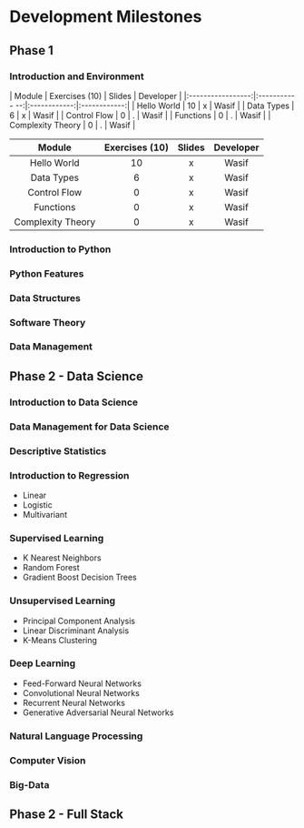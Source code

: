 # Development Milestones

## Phase 1

### Introduction and Environment

| Module            | Exercises (10) | Slides       | Developer    |
|:-----------------:|:----------- --:|:------------:|:------------:| 
| Hello World       | 10             | x            | Wasif        |
| Data Types        | 6              | x            | Wasif        |
| Control Flow      | 0              | .            | Wasif        |
| Functions         | 0              | .            | Wasif        |
| Complexity Theory | 0              | .            | Wasif        |

|    Module         | Exercises (10) |  Slides  | Developer |
|:-----------------:|:--------------:|:--------:|:---------:|
| Hello World       | 10             | x        | Wasif     |
| Data Types        | 6              | x        | Wasif     |
| Control Flow      | 0              | x        | Wasif     |
| Functions         | 0              | x        | Wasif     |
| Complexity Theory | 0              | x        | Wasif     |

### Introduction to Python

### Python Features

### Data Structures

### Software Theory

### Data Management

## Phase 2 - Data Science

### Introduction to Data Science

### Data Management for Data Science

### Descriptive Statistics

### Introduction to Regression
* Linear
* Logistic
* Multivariant

### Supervised Learning
* K Nearest Neighbors
* Random Forest
* Gradient Boost Decision Trees
  
### Unsupervised Learning
* Principal Component Analysis
* Linear Discriminant Analysis
* K-Means Clustering

### Deep Learning
* Feed-Forward Neural Networks
* Convolutional Neural Networks
* Recurrent Neural Networks
* Generative Adversarial Neural Networks

### Natural Language Processing

### Computer Vision

### Big-Data

## Phase 2 - Full Stack

